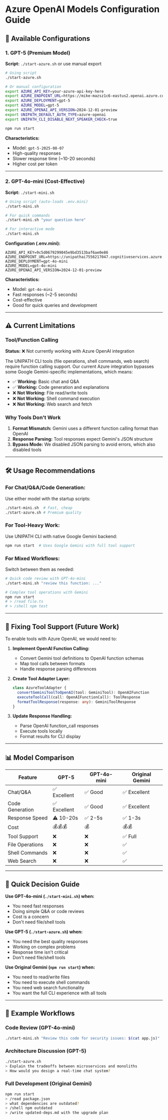 # Azure OpenAI Models Configuration Guide

## 🚀 Available Configurations

### 1. GPT-5 (Premium Model)
**Script:** `./start-azure.sh` or use manual export

```bash
# Using script
./start-azure.sh

# Or manual configuration
export AZURE_API_KEY=your-azure-api-key-here
export AZURE_ENDPOINT_URL=https://mike-mazsz1c6-eastus2.openai.azure.com/
export AZURE_DEPLOYMENT=gpt-5
export AZURE_MODEL=gpt-5
export AZURE_OPENAI_API_VERSION=2024-12-01-preview
export UNIPATH_DEFAULT_AUTH_TYPE=azure-openai
export UNIPATH_CLI_DISABLE_NEXT_SPEAKER_CHECK=true

npm run start
```

**Characteristics:**
- Model: `gpt-5-2025-08-07`
- High-quality responses
- Slower response time (~10-20 seconds)
- Higher cost per token

---

### 2. GPT-4o-mini (Cost-Effective)
**Script:** `./start-mini.sh`

```bash
# Using script (auto-loads .env.mini)
./start-mini.sh

# For quick commands
./start-mini.sh "your question here"

# For interactive mode
./start-mini.sh
```

**Configuration (.env.mini):**
```env
AZURE_API_KEY=9c5d0679299045e9bd3513baf6ae0e86
AZURE_ENDPOINT_URL=https://unipathai7556217047.cognitiveservices.azure.com/
AZURE_DEPLOYMENT=gpt-4o-mini
AZURE_MODEL=gpt-4o-mini
AZURE_OPENAI_API_VERSION=2024-12-01-preview
```

**Characteristics:**
- Model: `gpt-4o-mini`
- Fast responses (~2-5 seconds)
- Cost-effective
- Good for quick queries and development

---

## ⚠️ Current Limitations

### Tool/Function Calling
**Status:** ❌ Not currently working with Azure OpenAI integration

The UNIPATH CLI tools (file operations, shell commands, web search) require function calling support. Our current Azure integration bypasses some Google Gemini-specific implementations, which means:

- ✅ **Working:** Basic chat and Q&A
- ✅ **Working:** Code generation and explanations
- ❌ **Not Working:** File read/write tools
- ❌ **Not Working:** Shell command execution
- ❌ **Not Working:** Web search and fetch

### Why Tools Don't Work
1. **Format Mismatch:** Gemini uses a different function calling format than OpenAI
2. **Response Parsing:** Tool responses expect Gemini's JSON structure
3. **Bypass Mode:** We disabled JSON parsing to avoid errors, which also disabled tools

---

## 🛠️ Usage Recommendations

### For Chat/Q&A/Code Generation:
Use either model with the startup scripts:
```bash
./start-mini.sh  # Fast, cheap
./start-azure.sh # Premium quality
```

### For Tool-Heavy Work:
Use UNIPATH CLI with native Google Gemini backend:
```bash
npm run start  # Uses Google Gemini with full tool support
```

### For Mixed Workflows:
Switch between them as needed:
```bash
# Quick code review with GPT-4o-mini
./start-mini.sh "review this function: ..."

# Complex tool operations with Gemini
npm run start
# > /read file.ts
# > /shell npm test
```

---

## 🔧 Fixing Tool Support (Future Work)

To enable tools with Azure OpenAI, we would need to:

1. **Implement OpenAI Function Calling:**
   - Convert Gemini tool definitions to OpenAI function schemas
   - Map tool calls between formats
   - Handle response parsing differences

2. **Create Tool Adapter Layer:**
   ```typescript
   class AzureToolAdapter {
     convertGeminiToolToOpenAI(tool: GeminiTool): OpenAIFunction
     executeToolCall(call: OpenAIFunctionCall): ToolResponse
     formatToolResponse(response: any): GeminiToolResponse
   }
   ```

3. **Update Response Handling:**
   - Parse OpenAI function_call responses
   - Execute tools locally
   - Format results for CLI display

---

## 📊 Model Comparison

| Feature | GPT-5 | GPT-4o-mini | Original Gemini |
|---------|-------|-------------|-----------------|
| Chat/Q&A | ✅ Excellent | ✅ Good | ✅ Excellent |
| Code Generation | ✅ Excellent | ✅ Good | ✅ Excellent |
| Response Speed | ⚠️ 10-20s | ✅ 2-5s | ✅ 1-3s |
| Cost | 💰💰💰 | 💰 | 💰💰 |
| Tool Support | ❌ | ❌ | ✅ Full |
| File Operations | ❌ | ❌ | ✅ |
| Shell Commands | ❌ | ❌ | ✅ |
| Web Search | ❌ | ❌ | ✅ |

---

## 🎯 Quick Decision Guide

**Use GPT-4o-mini (`./start-mini.sh`) when:**
- You need fast responses
- Doing simple Q&A or code reviews
- Cost is a concern
- Don't need file/shell tools

**Use GPT-5 (`./start-azure.sh`) when:**
- You need the best quality responses
- Working on complex problems
- Response time isn't critical
- Don't need file/shell tools

**Use Original Gemini (`npm run start`) when:**
- You need to read/write files
- You need to execute shell commands
- You need web search functionality
- You want the full CLI experience with all tools

---

## 📝 Example Workflows

### Code Review (GPT-4o-mini)
```bash
./start-mini.sh "Review this code for security issues: $(cat app.js)"
```

### Architecture Discussion (GPT-5)
```bash
./start-azure.sh
> Explain the tradeoffs between microservices and monoliths
> How would you design a real-time chat system?
```

### Full Development (Original Gemini)
```bash
npm run start
> /read package.json
> what dependencies are outdated?
> /shell npm outdated
> /write updated-deps.md with the upgrade plan
```